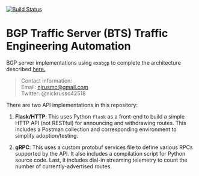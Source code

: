 [![Build Status](https://app.travis-ci.com/nickrusso42518/bts.svg?branch=master)](
https://app.travis-ci.com/nickrusso42518/bts)

# BGP Traffic Server (BTS) Traffic Engineering Automation

BGP server implementations using `exabgp` to complete
the architecture described [here.](http://njrusmc.net/pub/bts_leaf_spine.pdf)

> Contact information:\
> Email:    njrusmc@gmail.com\
> Twitter:  @nickrusso42518

There are two API implementations in this repository:

1. __Flask/HTTP__: This uses Python `flask` as a front-end to build a simple
   HTTP API (not RESTful) for announcing and withdrawing routes. 
   This includes a Postman collection and corresponding environment to
   simplify adoption/testing.

2. __gRPC__: This uses a custom protobuf services file to define various
   RPCs supported by the API. It also includes a compilation script
   for Python source code. Last, it includes dial-in streaming telemetry
   to count the number of currently-advertised routes.
